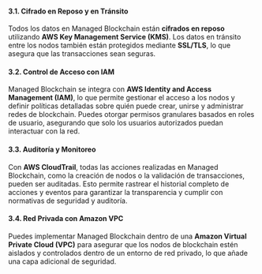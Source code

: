 #### 3.1. **Cifrado en Reposo y en Tránsito**

Todos los datos en Managed Blockchain están **cifrados en reposo** utilizando **AWS Key Management Service (KMS)**. Los datos en tránsito entre los nodos también están protegidos mediante **SSL/TLS**, lo que asegura que las transacciones sean seguras.

#### 3.2. **Control de Acceso con IAM**

Managed Blockchain se integra con **AWS Identity and Access Management (IAM)**, lo que permite gestionar el acceso a los nodos y definir políticas detalladas sobre quién puede crear, unirse y administrar redes de blockchain. Puedes otorgar permisos granulares basados en roles de usuario, asegurando que solo los usuarios autorizados puedan interactuar con la red.

#### 3.3. **Auditoría y Monitoreo**

Con **AWS CloudTrail**, todas las acciones realizadas en Managed Blockchain, como la creación de nodos o la validación de transacciones, pueden ser auditadas. Esto permite rastrear el historial completo de acciones y eventos para garantizar la transparencia y cumplir con normativas de seguridad y auditoría.

#### 3.4. **Red Privada con Amazon VPC**

Puedes implementar Managed Blockchain dentro de una **Amazon Virtual Private Cloud (VPC)** para asegurar que los nodos de blockchain estén aislados y controlados dentro de un entorno de red privado, lo que añade una capa adicional de seguridad.